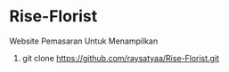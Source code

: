 # Rise-Florist
Website Pemasaran Untuk Menampilkan 


1. git clone https://github.com/raysatyaa/Rise-Florist.git

